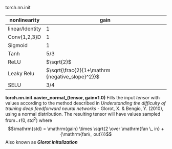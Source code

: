 torch.nn.init

|nonlinearity|gain|
|---|---|
|linear/Identity|1|
|Conv{1,2,3}D|1|
|Sigmoid|1|
|Tanh|5/3|
|ReLU|$\sqrt{2}$|
|Leaky Relu|$\sqrt{\frac{2}{1+\mathrm {negative_slope}^2}}$|
|SELU|3/4|

**torch.nn.init.xavier_normal_(tensor, gain=1.0)**
Fills the input *tensor* with values according to the method described in *Understanding the difficulty of training deep feedforward neural networks* - Glorot, X. & Bengio, Y. (2010), using a normal distribution.
The resulting tensor will have values sampled from $\mathcal{N}(0, \mathrm{std}^2)$ where 
$$\mathrm{std} = \mathrm{gain} \times \sqrt{2 \over \mathrm{fan \_ in} + {\mathrm{fan\_ out}}}$$
Also known as ***Glorot initalization***